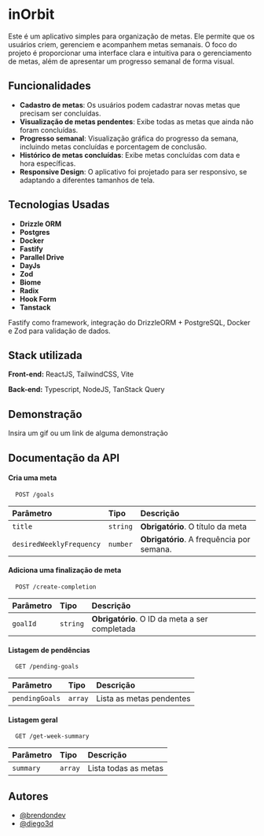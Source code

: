 
# inOrbit

Este é um aplicativo simples para organização de metas. Ele permite que os usuários criem, gerenciem e acompanhem metas semanais. O foco do projeto é proporcionar uma interface clara e intuitiva para o gerenciamento de metas, além de apresentar um progresso semanal de forma visual.

## Funcionalidades

- **Cadastro de metas**: Os usuários podem cadastrar novas metas que precisam ser concluídas.
- **Visualização de metas pendentes**: Exibe todas as metas que ainda não foram concluídas.
- **Progresso semanal**: Visualização gráfica do progresso da semana, incluindo metas concluídas e porcentagem de conclusão.
- **Histórico de metas concluídas**: Exibe metas concluídas com data e hora específicas.
- **Responsive Design**: O aplicativo foi projetado para ser responsivo, se adaptando a diferentes tamanhos de tela.




## Tecnologias Usadas

- **Drizzle ORM**
- **Postgres**
- **Docker**
- **Fastify**
- **Parallel Drive**
- **DayJs**
- **Zod**
- **Biome**
- **Radix**
- **Hook Form**
- **Tanstack**

Fastify como framework, integração do DrizzleORM + PostgreSQL, Docker e Zod para validação de dados.



## Stack utilizada

**Front-end:** ReactJS, TailwindCSS, Vite

**Back-end:** Typescript, NodeJS, TanStack Query


## Demonstração

Insira um gif ou um link de alguma demonstração


## Documentação da API

#### Cria uma meta

```http
  POST /goals
```

| Parâmetro   | Tipo       | Descrição                                   |
| :---------- | :--------- | :------------------------------------------ |
| `title`      | `string` | **Obrigatório**. O título da meta |
| `desiredWeeklyFrequency`      | `number` | **Obrigatório**. A frequência por semana. |



#### Adiciona uma finalização de meta

```http
  POST /create-completion
```

| Parâmetro   | Tipo       | Descrição                           |
| :---------- | :--------- | :---------------------------------- |
| `goalId` | `string` | **Obrigatório**. O ID da meta a ser completada |


#### Listagem de pendências

```http
  GET /pending-goals
```

| Parâmetro   | Tipo       | Descrição                                   |
| :---------- | :--------- | :------------------------------------------ |
| `pendingGoals`      | `array` |Lista as metas pendentes |

#### Listagem geral

```http
  GET /get-week-summary
```

| Parâmetro   | Tipo       | Descrição                                   |
| :---------- | :--------- | :------------------------------------------ |
| `summary`      | `array` |Lista todas as metas |
## Autores

- [@brendondev](https://www.github.com/brendondev)
- [@diego3d](https://github.com/diego3g)


